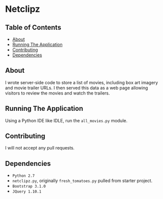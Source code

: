 # Netclipz

## Table of Contents
* [About](#about)
* [Running The Application](#running-the-application)
* [Contributing](#contributing)
* [Dependencies](#dependencies)

## About
I wrote server-side code to store a list of movies, including box art imagery and movie trailer URLs. I then served this data as a web page allowing visitors to review the movies and watch the trailers.

## Running The Application
Using a Python IDE like IDLE, run the `all_movies.py` module.

## Contributing
I will not accept any pull requests.

## Dependencies
* `Python 2.7`
* `netclipz.py`, originally `fresh_tomatoes.py` pulled from starter project.
* `Bootstrap 3.1.0`
* `JQuery 1.10.1`
